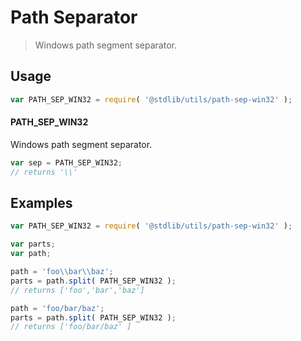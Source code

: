 # Path Separator

> Windows path segment separator.


<section class="usage">

## Usage

``` javascript
var PATH_SEP_WIN32 = require( '@stdlib/utils/path-sep-win32' );
```

#### PATH_SEP_WIN32

Windows path segment separator.

``` javascript
var sep = PATH_SEP_WIN32;
// returns '\\'
```

</section>

<!-- /.usage -->


<section class="examples">

## Examples

``` javascript
var PATH_SEP_WIN32 = require( '@stdlib/utils/path-sep-win32' );

var parts;
var path;

path = 'foo\\bar\\baz';
parts = path.split( PATH_SEP_WIN32 );
// returns ['foo','bar','baz']

path = 'foo/bar/baz';
parts = path.split( PATH_SEP_WIN32 );
// returns ['foo/bar/baz' ]
```

</section>

<!-- /.examples -->

<section class="links">

</section>

<!-- /.links -->

